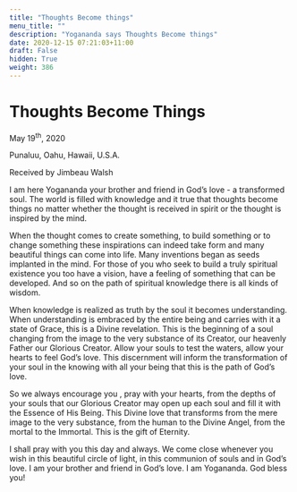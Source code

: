 ```yaml
---
title: "Thoughts Become things"
menu_title: ""
description: "Yogananda says Thoughts Become things"
date: 2020-12-15 07:21:03+11:00
draft: False
hidden: True
weight: 386
---
```

# Thoughts Become Things

May 19<sup>th</sup>, 2020

Punaluu, Oahu, Hawaii, U.S.A.

Received by Jimbeau Walsh



I am here Yogananda your brother and friend in God’s love - a transformed soul. The world is filled with knowledge and it true that thoughts become things no matter whether the thought is received in spirit or the thought is inspired by the mind. 

When the thought comes to create something, to build something or to change something these inspirations can indeed take form and many beautiful things can come into life. Many inventions began as seeds implanted in the mind. For those of you who seek to build a truly spiritual existence you too have a vision, have a feeling of something that can be developed. And so on the path of spiritual knowledge there is all kinds of wisdom. 

When knowledge is realized as truth by the soul it becomes understanding. When understanding is embraced by the entire being and carries with it a state of Grace, this is a Divine revelation. This is the beginning of a soul changing from the image to the very substance of its Creator, our heavenly Father our Glorious Creator. Allow your souls to test the waters, allow your hearts to feel God’s love. This discernment will inform the transformation of your soul in the knowing with all your being that this is the path of God’s love. 

So we always encourage you , pray with your hearts, from the depths of your souls that our Glorious Creator may open up each soul and fill it with the Essence of His Being. This Divine love that transforms from the mere image to the very substance, from the human to the Divine Angel, from the mortal to the Immortal. This is the gift of Eternity.

I shall pray with you this day and always. We come close whenever you wish in this beautiful circle of light, in this communion of souls and in God’s love. I am your brother and friend in God’s love. I am Yogananda. God bless you!